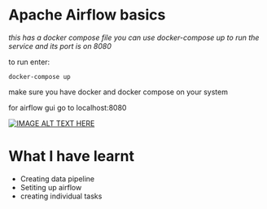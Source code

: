 # Apache Airflow basics

*this has a docker compose file you can use docker-compose up to run the service and its port is on 8080*

to run enter:  

    docker-compose up
      
make sure you have docker and docker compose on your system

for airflow gui go to localhost:8080

[![IMAGE ALT TEXT HERE](https://img.youtube.com/vi/rGOITC9cgCk/0.jpg)](https://www.youtube.com/watch?v=rGOITC9cgCk)

# What I have learnt
- Creating data pipeline
- Setiting up airflow 
- creating individual tasks

